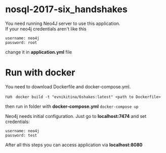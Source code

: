 # nosql-2017-six_handshakes

You need running Neo4J server to use this application.<br>
If your neo4j credentials aren't like this 

```
username: neo4j 
password: root
``` 
change it in **application.yml** file 


# Run with docker

You need to download Dockerfile and docker-compose.yml. 


run ``` docker build -t "evnikitina/6shakes:latest" <path to Dockerfile>``` 

then run in folder with **docker-compose.yml** ```docker-compose up```

Neo4j needs initial configuration. Just go to **localhost:7474** and set credentials: 

```
username: neo4j 
password: test
``` 

After all this steps you can access application via **localhost:8080**

